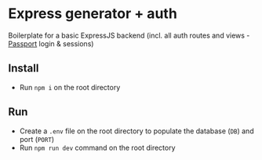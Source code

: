 # Express generator + auth

Boilerplate for a basic ExpressJS backend (incl. all auth routes and views - [Passport](http://www.passportjs.org/) login & sessions)

## Install

- Run `npm i` on the root directory

## Run

- Create a `.env` file on the root directory to populate the database (`DB`) and port (`PORT`)
- Run `npm run dev` command on the root directory
